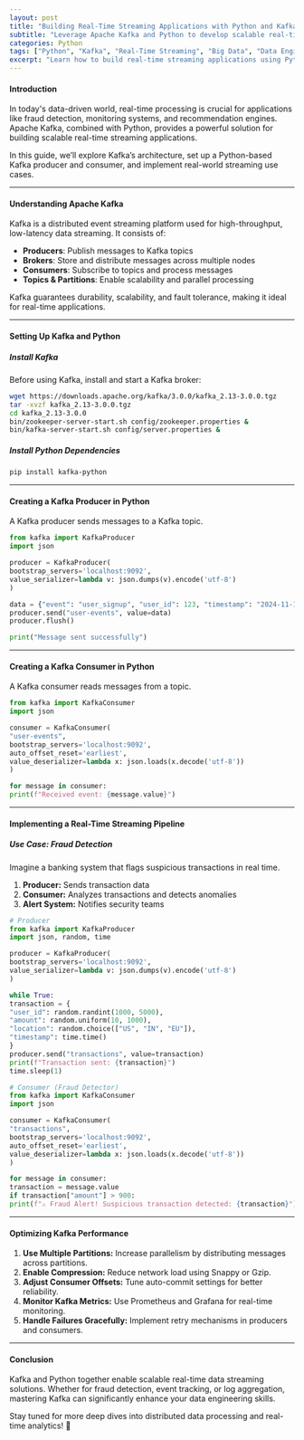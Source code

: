 ```yaml
---
layout: post
title: "Building Real-Time Streaming Applications with Python and Kafka"
subtitle: "Leverage Apache Kafka and Python to develop scalable real-time data pipelines"
categories: Python
tags: ["Python", "Kafka", "Real-Time Streaming", "Big Data", "Data Engineering", "Apache Kafka"]
excerpt: "Learn how to build real-time streaming applications using Python and Apache Kafka. Explore key concepts, best practices, and hands-on implementation."
---
```


#### Introduction

In today's data-driven world, real-time processing is crucial for applications like fraud detection, monitoring systems, and recommendation engines. Apache Kafka, combined with Python, provides a powerful solution for building scalable real-time streaming applications.

In this guide, we’ll explore Kafka’s architecture, set up a Python-based Kafka producer and consumer, and implement real-world streaming use cases.

---

#### Understanding Apache Kafka

Kafka is a distributed event streaming platform used for high-throughput, low-latency data streaming. It consists of:

- **Producers**: Publish messages to Kafka topics
- **Brokers**: Store and distribute messages across multiple nodes
- **Consumers**: Subscribe to topics and process messages
- **Topics & Partitions**: Enable scalability and parallel processing

Kafka guarantees durability, scalability, and fault tolerance, making it ideal for real-time applications.

---

#### Setting Up Kafka and Python

##### Install Kafka

Before using Kafka, install and start a Kafka broker:

```sh  
wget https://downloads.apache.org/kafka/3.0.0/kafka_2.13-3.0.0.tgz  
tar -xvzf kafka_2.13-3.0.0.tgz  
cd kafka_2.13-3.0.0  
bin/zookeeper-server-start.sh config/zookeeper.properties &  
bin/kafka-server-start.sh config/server.properties &  
```

##### Install Python Dependencies

```sh  
pip install kafka-python  
```

---

#### Creating a Kafka Producer in Python

A Kafka producer sends messages to a Kafka topic.

```python  
from kafka import KafkaProducer  
import json

producer = KafkaProducer(  
bootstrap_servers='localhost:9092',  
value_serializer=lambda v: json.dumps(v).encode('utf-8')  
)

data = {"event": "user_signup", "user_id": 123, "timestamp": "2024-11-16T12:34:56"}  
producer.send("user-events", value=data)  
producer.flush()

print("Message sent successfully")  
```

---

#### Creating a Kafka Consumer in Python

A Kafka consumer reads messages from a topic.

```python  
from kafka import KafkaConsumer  
import json

consumer = KafkaConsumer(  
"user-events",  
bootstrap_servers='localhost:9092',  
auto_offset_reset='earliest',  
value_deserializer=lambda x: json.loads(x.decode('utf-8'))  
)

for message in consumer:  
print(f"Received event: {message.value}")  
```

---

#### Implementing a Real-Time Streaming Pipeline

##### Use Case: Fraud Detection

Imagine a banking system that flags suspicious transactions in real time.

1. **Producer:** Sends transaction data
2. **Consumer:** Analyzes transactions and detects anomalies
3. **Alert System:** Notifies security teams

```python
# Producer
from kafka import KafkaProducer  
import json, random, time

producer = KafkaProducer(  
bootstrap_servers='localhost:9092',  
value_serializer=lambda v: json.dumps(v).encode('utf-8')  
)

while True:  
transaction = {  
"user_id": random.randint(1000, 5000),  
"amount": random.uniform(10, 1000),  
"location": random.choice(["US", "IN", "EU"]),  
"timestamp": time.time()  
}  
producer.send("transactions", value=transaction)  
print(f"Transaction sent: {transaction}")  
time.sleep(1)  
```

```python
# Consumer (Fraud Detector)
from kafka import KafkaConsumer  
import json

consumer = KafkaConsumer(  
"transactions",  
bootstrap_servers='localhost:9092',  
auto_offset_reset='earliest',  
value_deserializer=lambda x: json.loads(x.decode('utf-8'))  
)

for message in consumer:  
transaction = message.value  
if transaction["amount"] > 900:  
print(f"⚠️ Fraud Alert! Suspicious transaction detected: {transaction}")  
```

---

#### Optimizing Kafka Performance

1. **Use Multiple Partitions:** Increase parallelism by distributing messages across partitions.
2. **Enable Compression:** Reduce network load using Snappy or Gzip.
3. **Adjust Consumer Offsets:** Tune auto-commit settings for better reliability.
4. **Monitor Kafka Metrics:** Use Prometheus and Grafana for real-time monitoring.
5. **Handle Failures Gracefully:** Implement retry mechanisms in producers and consumers.

---

#### Conclusion

Kafka and Python together enable scalable real-time data streaming solutions. Whether for fraud detection, event tracking, or log aggregation, mastering Kafka can significantly enhance your data engineering skills.

Stay tuned for more deep dives into distributed data processing and real-time analytics! 🚀  
